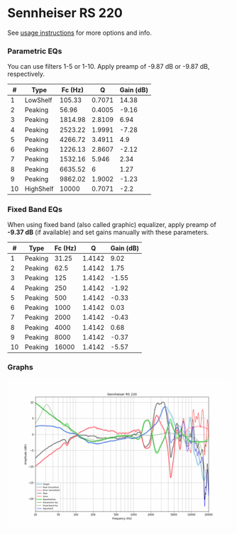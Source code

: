 # Sennheiser RS 220
See [usage instructions](https://github.com/jaakkopasanen/AutoEq#usage) for more options and info.

### Parametric EQs
You can use filters 1-5 or 1-10. Apply preamp of -9.87 dB or -9.87 dB, respectively.

|   # | Type      |   Fc (Hz) |      Q |   Gain (dB) |
|-----|-----------|-----------|--------|-------------|
|   1 | LowShelf  |    105.33 | 0.7071 |       14.38 |
|   2 | Peaking   |     56.96 | 0.4005 |       -9.16 |
|   3 | Peaking   |   1814.98 | 2.8109 |        6.94 |
|   4 | Peaking   |   2523.22 | 1.9991 |       -7.28 |
|   5 | Peaking   |   4266.72 | 3.4911 |        4.9  |
|   6 | Peaking   |   1226.13 | 2.8607 |       -2.12 |
|   7 | Peaking   |   1532.16 | 5.946  |        2.34 |
|   8 | Peaking   |   6635.52 | 6      |        1.27 |
|   9 | Peaking   |   9862.02 | 1.9002 |       -1.23 |
|  10 | HighShelf |  10000    | 0.7071 |       -2.2  |

### Fixed Band EQs
When using fixed band (also called graphic) equalizer, apply preamp of **-9.37 dB** (if available) and set gains manually with these parameters.

|   # | Type    |   Fc (Hz) |      Q |   Gain (dB) |
|-----|---------|-----------|--------|-------------|
|   1 | Peaking |     31.25 | 1.4142 |        9.02 |
|   2 | Peaking |     62.5  | 1.4142 |        1.75 |
|   3 | Peaking |    125    | 1.4142 |       -1.55 |
|   4 | Peaking |    250    | 1.4142 |       -1.92 |
|   5 | Peaking |    500    | 1.4142 |       -0.33 |
|   6 | Peaking |   1000    | 1.4142 |        0.03 |
|   7 | Peaking |   2000    | 1.4142 |       -0.43 |
|   8 | Peaking |   4000    | 1.4142 |        0.68 |
|   9 | Peaking |   8000    | 1.4142 |       -0.37 |
|  10 | Peaking |  16000    | 1.4142 |       -5.57 |

### Graphs
![](./Sennheiser%20RS%20220.png)
